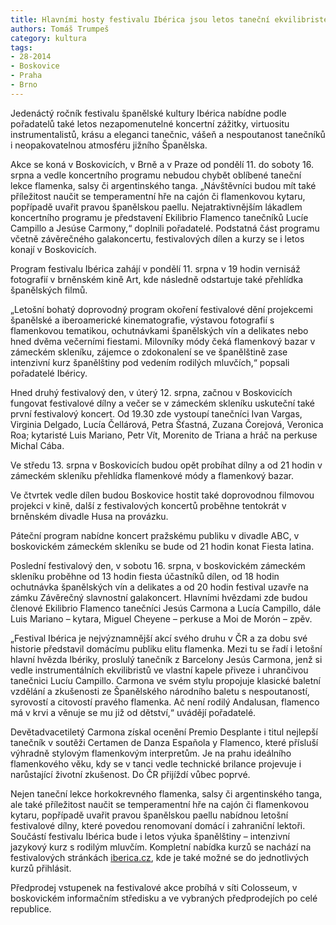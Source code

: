 ```yaml
---
title: Hlavními hosty festivalu Ibérica jsou letos taneční ekvilibristé Lucía Campillo a Jesús Carmona 
authors: Tomáš Trumpeš
category: kultura
tags: 
- 28-2014
- Boskovice
- Praha
- Brno
---
```

Jedenáctý ročník festivalu španělské kultury Ibérica nabídne podle pořadatelů také letos nezapomenutelné koncertní zážitky, virtuositu instrumentalistů, krásu a eleganci tanečnic, vášeň a nespoutanost tanečníků i neopakovatelnou atmosféru jižního Španělska. 

Akce se koná v Boskovicích, v Brně a v Praze od pondělí 11. do soboty 16. srpna a vedle koncertního programu nebudou chybět oblíbené taneční lekce flamenka, salsy či argentinského tanga. „Návštěvníci budou mít také příležitost naučit se temperamentní hře na cajón či flamenkovou kytaru, popřípadě uvařit pravou španělskou paellu. Nejatraktivnějším lákadlem koncertního programu je představení Ekilibrio Flamenco tanečníků Lucíe Campillo a Jesúse Carmony,“ doplnili pořadatelé. Podstatná část programu včetně závěrečného galakoncertu, festivalových dílen a kurzy se i letos konají v Boskovicích. 

Program festivalu Ibérica zahájí v pondělí 11. srpna v 19 hodin vernisáž fotografií v brněnském kině Art, kde následně odstartuje také přehlídka španělských filmů. 

„Letošní bohatý doprovodný program okoření festivalové dění projekcemi španělské a iberoamerické kinematografie, výstavou fotografií s flamenkovou tematikou, ochutnávkami španělských vín a delikates nebo hned dvěma večerními fiestami. Milovníky módy čeká flamenkový bazar v zámeckém skleníku, zájemce o zdokonalení se ve španělštině zase intenzivní kurz španělštiny pod vedením rodilých mluvčích,“ popsali pořadatelé Ibéricy.

Hned druhý festivalový den, v úterý 12. srpna, začnou v Boskovicích fungovat festivalové dílny a večer se v zámeckém skleníku uskuteční také první festivalový koncert. Od 19.30 zde vystoupí tanečníci Ivan Vargas, Virginia Delgado, Lucía Čellárová, Petra Šťastná, Zuzana Čorejová, Veronica Roa; kytaristé Luis Mariano, Petr Vít, Morenito de Triana a hráč na perkuse Michal Cába.

Ve středu 13. srpna v Boskovicích budou opět probíhat dílny a od 21 hodin v zámeckém skleníku přehlídka flamenkové módy a flamenkový bazar. 

Ve čtvrtek vedle dílen budou Boskovice hostit také doprovodnou filmovou projekci v kině, další z festivalových koncertů proběhne tentokrát v brněnském divadle Husa na provázku.

Páteční program nabídne koncert pražskému publiku v divadle ABC, v boskovickém zámeckém skleníku se bude od 21 hodin konat Fiesta latina.

Poslední festivalový den, v sobotu 16. srpna, v boskovickém zámeckém skleníku proběhne od 13 hodin fiesta účastníků dílen, od 18 hodin ochutnávka španělských vín a delikates a od 20 hodin festival uzavře na zámku Závěrečný slavnostní galakoncert. Hlavními hvězdami zde budou členové Ekilibrio Flamenco tanečníci Jesús Carmona a Lucía Campillo, dále Luis Mariano – kytara,  Miguel Cheyene – perkuse a Moi de Morón – zpěv.

„Festival Ibérica je nejvýznamnější akcí svého druhu v ČR a za dobu své historie představil domácímu publiku elitu flamenka. Mezi tu se řadí i letošní hlavní hvězda Ibériky, proslulý tanečník z Barcelony Jesús Carmona, jenž si vedle instrumentálních ekvilibristů ve vlastní kapele přiveze i uhrančivou tanečnici Lucíu Campillo. Carmona ve svém stylu propojuje klasické baletní vzdělání a zkušenosti ze Španělského národního baletu s nespoutaností, syrovostí a citovostí pravého flamenka. Ač není rodilý Andalusan, flamenco má v krvi a věnuje se mu již od dětství,“ uvádějí pořadatelé.

Devětadvacetiletý Carmona získal ocenění Premio Desplante i titul nejlepší tanečník v soutěži Certamen de Danza Española y Flamenco, které přísluší výhradně stylovým flamenkovým interpretům. Je na prahu ideálního flamenkového věku, kdy se v tanci vedle technické brilance projevuje i narůstající životní zkušenost. Do ČR přijíždí vůbec poprvé.

Nejen taneční lekce horkokrevného flamenka, salsy či argentinského tanga, ale také příležitost naučit se temperamentní hře na cajón či flamenkovou kytaru, popřípadě uvařit pravou španělskou paellu nabídnou letošní festivalové dílny, které povedou renomovaní domácí i zahraniční lektoři. Součástí festivalu Ibérica bude i letos výuka španělštiny – intenzivní jazykový kurz s rodilým mluvčím. Kompletní nabídka kurzů se nachází na festivalových stránkách [iberica.cz](http://www.iberica.cz/), kde je také možné se do jednotlivých kurzů přihlásit.

Předprodej vstupenek na festivalové akce probíhá v síti Colosseum, v boskovickém informačním středisku a ve vybraných předprodejích po celé republice.

